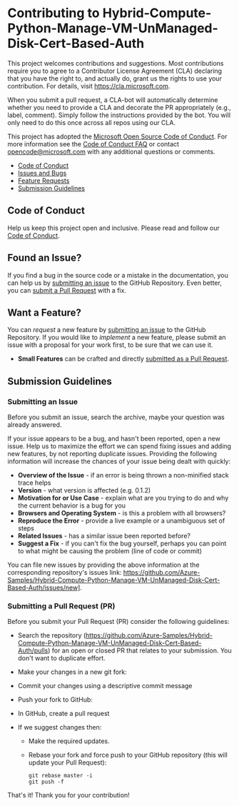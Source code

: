 # Contributing to Hybrid-Compute-Python-Manage-VM-UnManaged-Disk-Cert-Based-Auth

This project welcomes contributions and suggestions.  Most contributions require you to agree to a
Contributor License Agreement (CLA) declaring that you have the right to, and actually do, grant us
the rights to use your contribution. For details, visit https://cla.microsoft.com.

When you submit a pull request, a CLA-bot will automatically determine whether you need to provide
a CLA and decorate the PR appropriately (e.g., label, comment). Simply follow the instructions
provided by the bot. You will only need to do this once across all repos using our CLA.

This project has adopted the [Microsoft Open Source Code of Conduct](https://opensource.microsoft.com/codeofconduct/).
For more information see the [Code of Conduct FAQ](https://opensource.microsoft.com/codeofconduct/faq/) or
contact [opencode@microsoft.com](mailto:opencode@microsoft.com) with any additional questions or comments.

 - [Code of Conduct](#coc)
 - [Issues and Bugs](#issue)
 - [Feature Requests](#feature)
 - [Submission Guidelines](#submit)

## <a name="coc"></a> Code of Conduct
Help us keep this project open and inclusive. Please read and follow our [Code of Conduct](https://opensource.microsoft.com/codeofconduct/).

## <a name="issue"></a> Found an Issue?
If you find a bug in the source code or a mistake in the documentation, you can help us by
[submitting an issue](#submit-issue) to the GitHub Repository. Even better, you can
[submit a Pull Request](#submit-pr) with a fix.

## <a name="feature"></a> Want a Feature?
You can *request* a new feature by [submitting an issue](#submit-issue) to the GitHub
Repository. If you would like to *implement* a new feature, please submit an issue with
a proposal for your work first, to be sure that we can use it.

* **Small Features** can be crafted and directly [submitted as a Pull Request](#submit-pr).

## <a name="submit"></a> Submission Guidelines

### <a name="submit-issue"></a> Submitting an Issue
Before you submit an issue, search the archive, maybe your question was already answered.

If your issue appears to be a bug, and hasn't been reported, open a new issue.
Help us to maximize the effort we can spend fixing issues and adding new
features, by not reporting duplicate issues.  Providing the following information will increase the
chances of your issue being dealt with quickly:

* **Overview of the Issue** - if an error is being thrown a non-minified stack trace helps
* **Version** - what version is affected (e.g. 0.1.2)
* **Motivation for or Use Case** - explain what are you trying to do and why the current behavior is a bug for you
* **Browsers and Operating System** - is this a problem with all browsers?
* **Reproduce the Error** - provide a live example or a unambiguous set of steps
* **Related Issues** - has a similar issue been reported before?
* **Suggest a Fix** - if you can't fix the bug yourself, perhaps you can point to what might be
  causing the problem (line of code or commit)

You can file new issues by providing the above information at the corresponding repository's issues link: https://github.com/Azure-Samples/Hybrid-Compute-Python-Manage-VM-UnManaged-Disk-Cert-Based-Auth/issues/new].

### <a name="submit-pr"></a> Submitting a Pull Request (PR)
Before you submit your Pull Request (PR) consider the following guidelines:

* Search the repository (https://github.com/Azure-Samples/Hybrid-Compute-Python-Manage-VM-UnManaged-Disk-Cert-Based-Auth/pulls) for an open or closed PR
  that relates to your submission. You don't want to duplicate effort.

* Make your changes in a new git fork:

* Commit your changes using a descriptive commit message
* Push your fork to GitHub:
* In GitHub, create a pull request
* If we suggest changes then:
  * Make the required updates.
  * Rebase your fork and force push to your GitHub repository (this will update your Pull Request):

    ```shell
    git rebase master -i
    git push -f
    ```

That's it! Thank you for your contribution!

